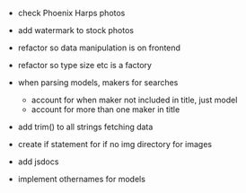 - check Phoenix Harps photos

- add watermark to stock photos

- refactor so data manipulation is on frontend

- refactor so type size etc is a factory

- when parsing models, makers for searches
    - account for when maker not included in title, just model
    - account for more than one maker in title

- add trim() to all strings fetching data

- create if statement for if no img directory for images

- add jsdocs

- implement othernames for models